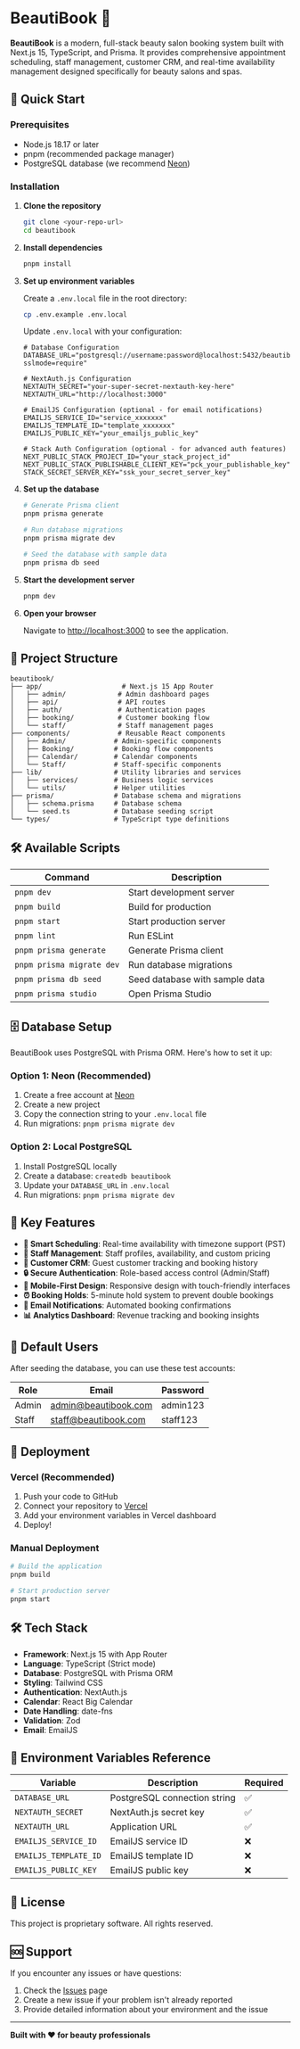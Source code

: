 # BeautiBook 💅

**BeautiBook** is a modern, full-stack beauty salon booking system built with Next.js 15, TypeScript, and Prisma. It provides comprehensive appointment scheduling, staff management, customer CRM, and real-time availability management designed specifically for beauty salons and spas.

## 🚀 Quick Start

### Prerequisites

- Node.js 18.17 or later
- pnpm (recommended package manager)
- PostgreSQL database (we recommend [Neon](https://neon.tech))

### Installation

1. **Clone the repository**

   ```bash
   git clone <your-repo-url>
   cd beautibook
   ```

2. **Install dependencies**

   ```bash
   pnpm install
   ```

3. **Set up environment variables**

   Create a `.env.local` file in the root directory:

   ```bash
   cp .env.example .env.local
   ```

   Update `.env.local` with your configuration:

   ```env
   # Database Configuration
   DATABASE_URL="postgresql://username:password@localhost:5432/beautibook?sslmode=require"

   # NextAuth.js Configuration
   NEXTAUTH_SECRET="your-super-secret-nextauth-key-here"
   NEXTAUTH_URL="http://localhost:3000"

   # EmailJS Configuration (optional - for email notifications)
   EMAILJS_SERVICE_ID="service_xxxxxxx"
   EMAILJS_TEMPLATE_ID="template_xxxxxxx"
   EMAILJS_PUBLIC_KEY="your_emailjs_public_key"

   # Stack Auth Configuration (optional - for advanced auth features)
   NEXT_PUBLIC_STACK_PROJECT_ID="your_stack_project_id"
   NEXT_PUBLIC_STACK_PUBLISHABLE_CLIENT_KEY="pck_your_publishable_key"
   STACK_SECRET_SERVER_KEY="ssk_your_secret_server_key"
   ```

4. **Set up the database**

   ```bash
   # Generate Prisma client
   pnpm prisma generate

   # Run database migrations
   pnpm prisma migrate dev

   # Seed the database with sample data
   pnpm prisma db seed
   ```

5. **Start the development server**

   ```bash
   pnpm dev
   ```

6. **Open your browser**

   Navigate to [http://localhost:3000](http://localhost:3000) to see the application.

## 📁 Project Structure

```
beautibook/
├── app/                    # Next.js 15 App Router
│   ├── admin/             # Admin dashboard pages
│   ├── api/               # API routes
│   ├── auth/              # Authentication pages
│   ├── booking/           # Customer booking flow
│   └── staff/             # Staff management pages
├── components/            # Reusable React components
│   ├── Admin/            # Admin-specific components
│   ├── Booking/          # Booking flow components
│   ├── Calendar/         # Calendar components
│   └── Staff/            # Staff-specific components
├── lib/                  # Utility libraries and services
│   ├── services/         # Business logic services
│   └── utils/            # Helper utilities
├── prisma/               # Database schema and migrations
│   ├── schema.prisma     # Database schema
│   └── seed.ts           # Database seeding script
└── types/                # TypeScript type definitions
```

## 🛠️ Available Scripts

| Command                   | Description                    |
| ------------------------- | ------------------------------ |
| `pnpm dev`                | Start development server       |
| `pnpm build`              | Build for production           |
| `pnpm start`              | Start production server        |
| `pnpm lint`               | Run ESLint                     |
| `pnpm prisma generate`    | Generate Prisma client         |
| `pnpm prisma migrate dev` | Run database migrations        |
| `pnpm prisma db seed`     | Seed database with sample data |
| `pnpm prisma studio`      | Open Prisma Studio             |

## 🗄️ Database Setup

BeautiBook uses PostgreSQL with Prisma ORM. Here's how to set it up:

### Option 1: Neon (Recommended)

1. Create a free account at [Neon](https://neon.tech)
2. Create a new project
3. Copy the connection string to your `.env.local` file
4. Run migrations: `pnpm prisma migrate dev`

### Option 2: Local PostgreSQL

1. Install PostgreSQL locally
2. Create a database: `createdb beautibook`
3. Update your `DATABASE_URL` in `.env.local`
4. Run migrations: `pnpm prisma migrate dev`

## 🎯 Key Features

- **📅 Smart Scheduling**: Real-time availability with timezone support (PST)
- **👥 Staff Management**: Staff profiles, availability, and custom pricing
- **💼 Customer CRM**: Guest customer tracking and booking history
- **🔒 Secure Authentication**: Role-based access control (Admin/Staff)
- **📱 Mobile-First Design**: Responsive design with touch-friendly interfaces
- **⏰ Booking Holds**: 5-minute hold system to prevent double bookings
- **📧 Email Notifications**: Automated booking confirmations
- **📊 Analytics Dashboard**: Revenue tracking and booking insights

## 🧪 Default Users

After seeding the database, you can use these test accounts:

| Role  | Email                | Password |
| ----- | -------------------- | -------- |
| Admin | admin@beautibook.com | admin123 |
| Staff | staff@beautibook.com | staff123 |

## 🚀 Deployment

### Vercel (Recommended)

1. Push your code to GitHub
2. Connect your repository to [Vercel](https://vercel.com)
3. Add your environment variables in Vercel dashboard
4. Deploy!

### Manual Deployment

```bash
# Build the application
pnpm build

# Start production server
pnpm start
```

## 🛠️ Tech Stack

- **Framework**: Next.js 15 with App Router
- **Language**: TypeScript (Strict mode)
- **Database**: PostgreSQL with Prisma ORM
- **Styling**: Tailwind CSS
- **Authentication**: NextAuth.js
- **Calendar**: React Big Calendar
- **Date Handling**: date-fns
- **Validation**: Zod
- **Email**: EmailJS

## 📝 Environment Variables Reference

| Variable              | Description                  | Required |
| --------------------- | ---------------------------- | -------- |
| `DATABASE_URL`        | PostgreSQL connection string | ✅       |
| `NEXTAUTH_SECRET`     | NextAuth.js secret key       | ✅       |
| `NEXTAUTH_URL`        | Application URL              | ✅       |
| `EMAILJS_SERVICE_ID`  | EmailJS service ID           | ❌       |
| `EMAILJS_TEMPLATE_ID` | EmailJS template ID          | ❌       |
| `EMAILJS_PUBLIC_KEY`  | EmailJS public key           | ❌       |

## 📄 License

This project is proprietary software. All rights reserved.

<!--
If you want to make this open-source later, replace the above with:

This project is licensed under the MIT License - see the [LICENSE](LICENSE) file for details.

And add a LICENSE file to your repository.
-->

## 🆘 Support

If you encounter any issues or have questions:

1. Check the [Issues](https://github.com/your-username/beautibook/issues) page
2. Create a new issue if your problem isn't already reported
3. Provide detailed information about your environment and the issue

---

**Built with ❤️ for beauty professionals**

